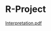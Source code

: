 # R-Project

[Interpretation.pdf](https://github.com/user-attachments/files/16326814/Interpretation.pdf)
